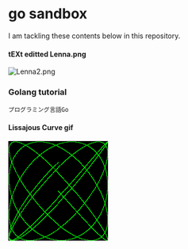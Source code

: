 # go sandbox

I am tackling these contents below in this repository.

#### tEXt editted Lenna.png

![Lenna2.png](https://github.com/furuhama/go_sandbox/blob/master/img/Lenna2.png)

### Golang tutorial

`プログラミング言語Go`

#### Lissajous Curve gif

![lissajous curve](https://github.com/furuhama/go_sandbox/blob/master/img/out2.gif)

